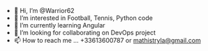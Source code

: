 - 👋 Hi, I’m @Warrior62
- 👀 I’m interested in Football, Tennis, Python code
- 🌱 I’m currently learning Angular
- 💞️ I’m looking for collaborating on DevOps project
- 📫 How to reach me ... +33613600787 or mathistryla@gmail.com

<!---
Warrior62/Warrior62 is a ✨ special ✨ repository because its `README.md` (this file) appears on your GitHub profile.
You can click the Preview link to take a look at your changes.
--->
